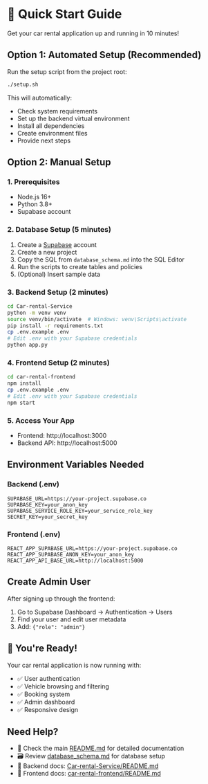 # 🚀 Quick Start Guide

Get your car rental application up and running in 10 minutes!

## Option 1: Automated Setup (Recommended)

Run the setup script from the project root:
```bash
./setup.sh
```

This will automatically:
- Check system requirements
- Set up the backend virtual environment
- Install all dependencies
- Create environment files
- Provide next steps

## Option 2: Manual Setup

### 1. Prerequisites
- Node.js 16+
- Python 3.8+
- Supabase account

### 2. Database Setup (5 minutes)
1. Create a [Supabase](https://supabase.com) account
2. Create a new project
3. Copy the SQL from `database_schema.md` into the SQL Editor
4. Run the scripts to create tables and policies
5. (Optional) Insert sample data

### 3. Backend Setup (2 minutes)
```bash
cd Car-rental-Service
python -m venv venv
source venv/bin/activate  # Windows: venv\Scripts\activate
pip install -r requirements.txt
cp .env.example .env
# Edit .env with your Supabase credentials
python app.py
```

### 4. Frontend Setup (2 minutes)
```bash
cd car-rental-frontend
npm install
cp .env.example .env
# Edit .env with your Supabase credentials
npm start
```

### 5. Access Your App
- Frontend: http://localhost:3000
- Backend API: http://localhost:5000

## Environment Variables Needed

### Backend (.env)
```env
SUPABASE_URL=https://your-project.supabase.co
SUPABASE_KEY=your_anon_key
SUPABASE_SERVICE_ROLE_KEY=your_service_role_key
SECRET_KEY=your_secret_key
```

### Frontend (.env)
```env
REACT_APP_SUPABASE_URL=https://your-project.supabase.co
REACT_APP_SUPABASE_ANON_KEY=your_anon_key
REACT_APP_API_BASE_URL=http://localhost:5000
```

## Create Admin User

After signing up through the frontend:
1. Go to Supabase Dashboard → Authentication → Users
2. Find your user and edit user metadata
3. Add: `{"role": "admin"}`

## 🎉 You're Ready!

Your car rental application is now running with:
- ✅ User authentication
- ✅ Vehicle browsing and filtering
- ✅ Booking system
- ✅ Admin dashboard
- ✅ Responsive design

## Need Help?

- 📖 Check the main [README.md](./README.md) for detailed documentation
- 🗃️ Review [database_schema.md](./database_schema.md) for database setup
- 🔧 Backend docs: [Car-rental-Service/README.md](./Car-rental-Service/README.md)
- 🎨 Frontend docs: [car-rental-frontend/README.md](./car-rental-frontend/README.md)
